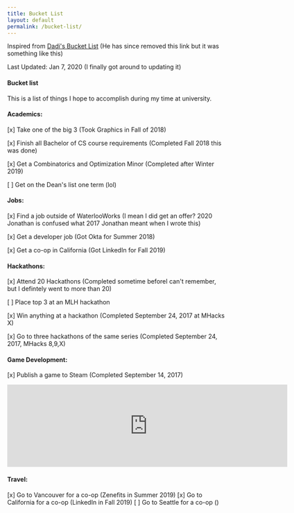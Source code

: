 ```yaml
---
title: Bucket List
layout: default
permalink: /bucket-list/
---
```


Inspired from [Dadi's Bucket List](http://dzed.me/dreamlist.html) (He has since removed this link but it was something like this)

Last Updated: Jan 7, 2020 (I finally got around to updating it)

#### Bucket list
This is a list of things I hope to accomplish during my time at university.

#### Academics:
[x] Take one of the big 3 (Took Graphics in Fall of 2018)

[x] Finish all Bachelor of CS course requirements (Completed Fall 2018 this was done)

[x] Get a Combinatorics and Optimization Minor (Completed after Winter 2019)

[ ] Get on the Dean's list one term (lol)

#### Jobs:
[x] Find a job outside of WaterlooWorks (I mean I did get an offer? 2020 Jonathan is confused what 2017 Jonathan meant when I wrote this)

[x] Get a developer job (Got Okta for Summer 2018)

[x] Get a co-op in California (Got LinkedIn for Fall 2019)

#### Hackathons:
[x] Attend 20 Hackathons (Completed sometime beforeI can't remember, but I defintely went to more than 20)

[ ] Place top 3 at an MLH hackathon

[x] Win anything at a hackathon (Completed September 24, 2017 at MHacks X)

[x] Go to three hackathons of the same series (Completed September 24, 2017, MHacks 8,9,X)

#### Game Development:
[x] Publish a game to Steam (Completed September 14, 2017)
<iframe src="http://store.steampowered.com/widget/689090/" frameborder="0" width="646" height="190"></iframe>

#### Travel:

[x] Go to Vancouver for a co-op (Zenefits in Summer 2019)
[x] Go to California for a co-op (LinkedIn in Fall 2019)
[ ] Go to Seattle for a co-op ()
